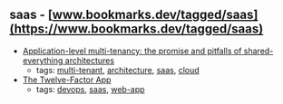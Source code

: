 saas - [www.bookmarks.dev/tagged/saas](https://www.bookmarks.dev/tagged/saas)
---
* [Application-level multi-tenancy: the promise and pitfalls of shared-everything architectures](https://distrinet.cs.kuleuven.be/news/2015/multitenancy.pdf)
    * tags: [multi-tenant](../tagged/multi-tenant.md), [architecture](../tagged/architecture.md), [saas](../tagged/saas.md), [cloud](../tagged/cloud.md)
* [The Twelve-Factor App ](https://12factor.net/)
    * tags: [devops](../tagged/devops.md), [saas](../tagged/saas.md), [web-app](../tagged/web-app.md)
